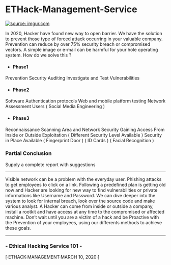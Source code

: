 # ETHack-Management-Service


<a href="https://imgur.com/q3G3dNh"><img src="https://i.imgur.com/q3G3dNh.png" title="source: imgur.com" /></a>



In 2020, Hacker have found new way to open barrier. We have the solution to prevent those type of forced attack occurring in your valuable company. Prevention can reduce by over 75% security breach or compromised vectors. A simple image or e-mail can be harmful for your hole operating system. How do we solve this ?

- #### Phase1
Prevention
Security Auditing
Investigate and Test Vulnerabilities 
- #### Phase2
Software Authentication protocols
Web and mobile platform testing
Network Assessment
Users ( Social Media Engineering )
- #### Phase3
Reconnaissance 
Scanning Area and Network Security
Gaining Access From Inside or Outside
Exploitation  ( Different Security Level Available )
Security in Place Available ( Fingerprint Door ) (  ID Cards ) ( Facial Recognition )

### Partial Conclusion
Supply a complete report with suggestions 

____________________________________

Visible network can be a problem with the everyday user. Phishing attacks to get employees to click on a link. Following a predefined plan is getting old now and Hacker are looking for new way to find vulnerabilities or private informations like Username and Password. We can dive deeper into the system to look for internal breach, look over the source code and make various analyst. A Hacker can come from inside or outside a company, install a rootkit and have access at any time to the compromised or affected machine. Don’t wait until you are a victim of a hack and be Proactive with the Prevention of your employees, using our differents methods to achieve these goals.

____________________________________
###  - Ethical Hacking Service 101 -

[·ETHACK·MANAGEMENT·MARCH 10, 2020·]
